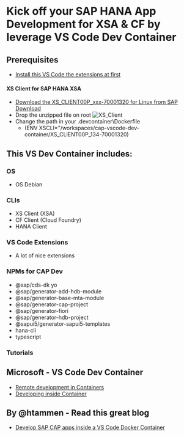 # Kick off your SAP HANA App Development for XSA & CF by leverage VS Code Dev Container

## Prerequisites
- [Install this VS Code the extensions at first](https://code.visualstudio.com/docs/remote/containers-tutorial#_install-the-extension)

#### XS Client for SAP HANA XSA
- [Download the XS_CLIENT00P_xxx-70001320 for Linux from SAP Download](https://launchpad.support.sap.com/#/softwarecenter/template/products/related/_APP=00200682500000001943&_EVENT=DISPHIER&HEADER=Y&FUNCTIONBAR=N&EVENT=TREE&NE=NAVIGATE&ENR=73554900100900001301&V=MAINT/SAP%20HANA%20PLATFORM%20EDITION%202.0)
- Drop the unzipped file on root
  ![XS_Client](https://github.com/draschke/vscode-sap-hana-dev-environment-for-cf-and-xs/blob/main/images/xs-client.png)
- Change the path in your .devcontainer\Dockerfile
  - (ENV XSCLI="/workspaces/cap-vscode-dev-container/XS_CLIENT00P_134-70001320)



## This VS Dev Container includes:
### OS
  - OS Debian
### CLIs
  - XS Client (XSA)
  - CF Client (Cloud Foundry)
  - HANA Client  

### VS Code Extensions
  - A lot of nice extensions
  
### NPMs for CAP Dev
  - @sap/cds-dk yo
  - @sap/generator-add-hdb-module
  - @sap/generator-base-mta-module
  - @sap/generator-cap-project
  - @sap/generator-fiori
  - @sap/generator-hdb-project
  - @sapui5/generator-sapui5-templates
  - hana-cli
  - typescript 


### Tutorials
## Microsoft - VS Code Dev Container
- [Remote development in Containers](https://code.visualstudio.com/docs/remote/containers-tutorial)
- [Developing inside Container](https://code.visualstudio.com/docs/remote/containers)

## By @htammen - Read this great blog 
- [Develop SAP CAP apps inside a VS Code Docker Container](https://blogs.sap.com/2020/02/20/develop-sap-cap-apps-inside-a-vs-code-docker-container/)

